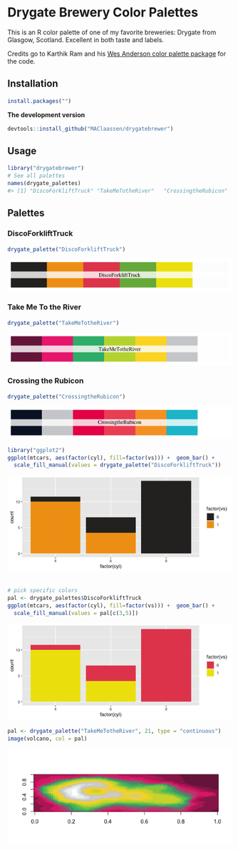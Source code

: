 <!-- README.md is generated from README.Rmd. Please edit that file -->

# Drygate Brewery Color Palettes

<!-- ![](rushmore.jpg) -->

This is an R color palette of one of my favorite breweries: Drygate from
Glasgow, Scotland. Excellent in both taste and labels.

Credits go to Karthik Ram and his [Wes Anderson color palette
package](https://github.com/karthik/wesanderson) for the code.

## Installation

``` r
install.packages("")
```

**The development version**

``` r
devtools::install_github("MAClaassen/drygatebrewer")
```

## Usage

``` r
library("drygatebrewer")
# See all palettes
names(drygate_palettes)
#> [1] "DiscoForkliftTruck" "TakeMeTotheRiver"   "CrossingtheRubicon"
```

## Palettes

### DiscoForkliftTruck

``` r
drygate_palette("DiscoForkliftTruck")
```

![](figure/fig_discoforklifttruck-1.png)

### Take Me To the River

``` r
drygate_palette("TakeMeTotheRiver")
```

![](figure/fig_takemetotheriver-1.png)

### Crossing the Rubicon

``` r
drygate_palette("CrossingtheRubicon")
```

![](figure/fig_crossingtherubicon-1.png)

``` r
library("ggplot2")
ggplot(mtcars, aes(factor(cyl), fill=factor(vs))) +  geom_bar() +
  scale_fill_manual(values = drygate_palette("DiscoForkliftTruck"))
```

![](figure/fig_ex_disco-1.png)

``` r

# pick specific colors
pal <- drygate_palettes$DiscoForkliftTruck
ggplot(mtcars, aes(factor(cyl), fill=factor(vs))) +  geom_bar() +
  scale_fill_manual(values = pal[c(3,5)])
```

![](figure/fig_ex_disco-2.png)

``` r
pal <- drygate_palette("TakeMeTotheRiver", 21, type = "continuous")
image(volcano, col = pal)
```

![](figure/fig_ex_river-1.png)
